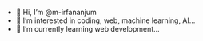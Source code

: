 - 👋 Hi, I’m @m-irfananjum
- 👀 I’m interested in coding, web, machine learning, AI...
- 🌱 I’m currently learning web development...
  

<!---
m-irfananjum/m-irfananjum is a ✨ special ✨ repository because its `README.md` (this file) appears on your GitHub profile.
You can click the Preview link to take a look at your changes.
--->
